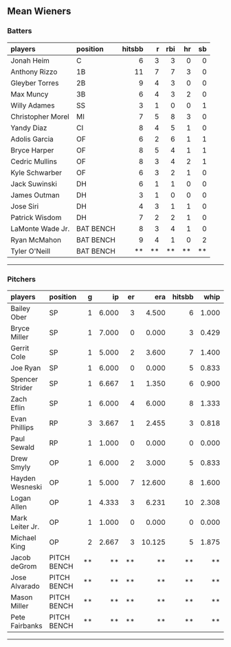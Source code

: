## Mean Wieners

### Batters

 
|players           |position  | hitsbb|  r| rbi| hr| sb| 
|:-----------------|:---------|------:|--:|---:|--:|--:| 
|Jonah Heim        |C         |      6|  3|   3|  0|  0| 
|Anthony Rizzo     |1B        |     11|  7|   7|  3|  0| 
|Gleyber Torres    |2B        |      9|  4|   3|  0|  0| 
|Max Muncy         |3B        |      6|  4|   3|  2|  0| 
|Willy Adames      |SS        |      3|  1|   0|  0|  1| 
|Christopher Morel |MI        |      7|  5|   8|  3|  0| 
|Yandy Diaz        |CI        |      8|  4|   5|  1|  0| 
|Adolis Garcia     |OF        |      6|  2|   6|  1|  1| 
|Bryce Harper      |OF        |      8|  5|   4|  1|  1| 
|Cedric Mullins    |OF        |      8|  3|   4|  2|  1| 
|Kyle Schwarber    |OF        |      6|  3|   2|  1|  0| 
|Jack Suwinski     |DH        |      6|  1|   1|  0|  0| 
|James Outman      |DH        |      3|  1|   0|  0|  0| 
|Jose Siri         |DH        |      4|  3|   1|  1|  0| 
|Patrick Wisdom    |DH        |      7|  2|   2|  1|  0| 
|LaMonte Wade Jr.  |BAT BENCH |      8|  3|   4|  1|  0| 
|Ryan McMahon      |BAT BENCH |      9|  4|   1|  0|  2| 
|Tyler O'Neill     |BAT BENCH |     **| **|  **| **| **| 


* * *

### Pitchers

 
|players         |position    |  g|    ip| er|    era| hitsbb|  whip| so|  w| sv| 
|:---------------|:-----------|--:|-----:|--:|------:|------:|-----:|--:|--:|--:| 
|Bailey Ober     |SP          |  1| 6.000|  3|  4.500|      6| 1.000|  6|  0|  0| 
|Bryce Miller    |SP          |  1| 7.000|  0|  0.000|      3| 0.429|  3|  1|  0| 
|Gerrit Cole     |SP          |  1| 5.000|  2|  3.600|      7| 1.400|  4|  0|  0| 
|Joe Ryan        |SP          |  1| 6.000|  0|  0.000|      5| 0.833| 10|  1|  0| 
|Spencer Strider |SP          |  1| 6.667|  1|  1.350|      6| 0.900| 12|  0|  0| 
|Zach Eflin      |SP          |  1| 6.000|  4|  6.000|      8| 1.333|  9|  1|  0| 
|Evan Phillips   |RP          |  3| 3.667|  1|  2.455|      3| 0.818|  5|  0|  1| 
|Paul Sewald     |RP          |  1| 1.000|  0|  0.000|      0| 0.000|  1|  0|  0| 
|Drew Smyly      |OP          |  1| 6.000|  2|  3.000|      5| 0.833|  4|  1|  0| 
|Hayden Wesneski |OP          |  1| 5.000|  7| 12.600|      8| 1.600|  5|  0|  0| 
|Logan Allen     |OP          |  1| 4.333|  3|  6.231|     10| 2.308|  5|  0|  0| 
|Mark Leiter Jr. |OP          |  1| 1.000|  0|  0.000|      0| 0.000|  0|  0|  0| 
|Michael King    |OP          |  2| 2.667|  3| 10.125|      5| 1.875|  0|  0|  1| 
|Jacob deGrom    |PITCH BENCH | **|    **| **|     **|     **|    **| **| **| **| 
|Jose Alvarado   |PITCH BENCH | **|    **| **|     **|     **|    **| **| **| **| 
|Mason Miller    |PITCH BENCH | **|    **| **|     **|     **|    **| **| **| **| 
|Pete Fairbanks  |PITCH BENCH | **|    **| **|     **|     **|    **| **| **| **| 


* * *



